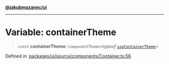 [**@jakubmazanec/ui**](../README.md)

---

# Variable: containerTheme

> `const` **containerTheme**: `ComponentTheme`\<_typeof_
> [`useContainerTheme`](useContainerTheme.md)\>

Defined in:
[packages/ui/source/components/Container.ts:56](https://github.com/jakubmazanec/tools/blob/dccfe8e5cee218e88ff4db59e4bf460975897c58/packages/ui/source/components/Container.ts#L56)
